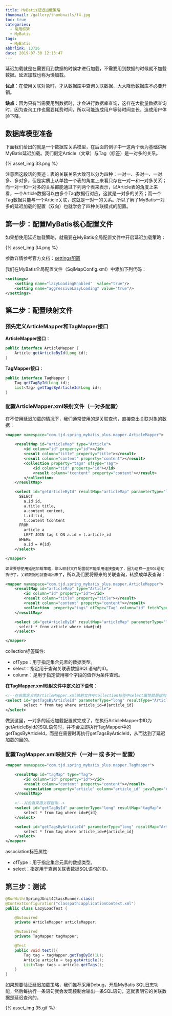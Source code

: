 ```yaml
---
title: MyBatis延迟加载策略
thumbnail: /gallery/thumbnails/f4.jpg
toc: true
categories:
  - 常用框架
  - MyBatis
tags:
  - MyBatis
abbrlink: 13726
date: 2019-07-30 12:13:47
---
```


延迟加载就是在需要用到数据的时候才进行加载，不需要用到数据的时候就不加载数据。延迟加载也称为懒加载。

<!--more--> 

**优点**：在使用关联对象时，才从数据库中查询关联数据，大大降低数据库不必要开销。

**缺点**：因为只有当需要用到数据时，才会进行数据库查询，这样在大批量数据查询时，因为查询工作也需要耗费时间，所以可能造成用户等待时间变长，造成用户体验下降。

## **数据库模型准备**

下面我们给出的就是一个数据库关系模型，在后面的例子中一这两个表为基础讲解MyBatis延迟加载。我们假定Article（文章）与Tag（标签）是一对多的关系。

{% asset_img 33.png %}

注意面这段话的表述：表的关联关系大致可以分为四种：一对一、多对一、一对多、多对多，但是实质上从单独一个表的角度上来看只存在一对一和一对多关系；而一对一和一对多的关系都能通过下列两个表来表示，以Article表的角度上来看，一个Article数据可以由多个Tag数据行对应，这就是一对多的关系；而一个Tag数据只能与一个Article关联，这就是一对一的关系。所以了解了MyBatis一对多的延迟加载的配置（双向）也就学会了四种关联模式的配置。



## **第一步：配置MyBatis核心配置文件**

如果想使用延迟加载策略，就需要在MyBatis全局配置文件中开启延迟加载策略：

{% asset_img 34.png %}

参数详情参考官方文档：[settings配置](http://www.mybatis.org/mybatis-3/zh/configuration.html#settings)

我们在MyBatis全局配置文件（SqlMapConfig.xml）中添加下列代码：

```xml
<settings>
	<setting name="lazyLoadingEnabled"  value="true"/>
	<setting name="aggressiveLazyLoading" value="true"/>
</settings>
```



## **第二步：配置映射文件**

### **预先定义ArticleMapper和TagMapper接口**

**ArticleMapper接口**：

```java
public interface ArticleMapper {
    Article getArticleById(Long id);
}
```

**TagMapper接口**：

```java
public interface TagMapper {
    Tag getTagById(Long id);
    List<Tag> getTagsByArticleId(Long id);
}
```

### **配置ArticleMapper.xml映射文件（一对多配置）**

在不使用延迟加载的情况下，我们通常使用的是关联查询，直接查出关联对象的数据：

```xml
<mapper namespace="com.tjd.spring_mybatis_plus.mapper.ArticleMapper">
   
    <resultMap id="articleMap" type="Article">
        <id column="id" property="id"></id>
        <result column="title" property="title"></result>
        <result column="content" property="content"></result>
        <collection property="tags" ofType="Tag">
            <id column="tid" property="id"></id>
            <result column="tcontent" property="content"></result>
        </collection>
    </resultMap>

    <select id="getArticleById" resultMap="articleMap" parameterType="long">
      SELECT
	    a.id id,
	    a.title title,
	    a.content content,
	    t.id tid,
	    t.content tcontent
      FROM
	    article a
	    LEFT JOIN tag t ON a.id = t.article_id
      WHERE
	    a.id = #{id}
    </select>

</mapper>
```

`如果要想使用延迟加载策略，那么映射文件配置就不能采用连接查询了，因为这样一旦SQL语句执行了，关联数据也就查询出来了`，所以我们要将原来的关联查询，转换成单表查询：

```xml
<mapper namespace="com.tjd.spring_mybatis_plus.mapper.ArticleMapper">
    <resultMap id="articleMap" type="Article">
        <id column="id" property="id"></id>
        <result column="title" property="title"></result>
        <result column="content" property="content"></result>
        <collection  property="tags" ofType="Tag" column="id" fetchType="lazy"  select="com.tjd.spring_mybatis_plus.mapper.TagMapper.getTagsByArticleId" ></collection>
    </resultMap>

    <select id="getArticleById" resultMap="articleMap" parameterType="long">
      select * from article where id=#{id}
    </select>

</mapper>
```

collection标签属性:

- ofType：用于指定集合元素的数据类型。
- select：指定用于查询关联表数据SQL语句的ID。
- column：是用于指定使用哪个字段的值作为条件查询。

**在TagMapper.xml映射文件中定义如下语句**：

```xml
<!--在前面定义的ArticleMapper.xml映射文件中collection标签中select属性就是指向的这个SQL语句-->
<select id="getTagsByArticleId" parameterType="long" resultType="Article">
        select * from tag where article_id=#{article_id}
</select>
```

做到这里，一对多的延迟加载配置就完成了，在执行ArticleMapper中ID为getArticleById的SQL语句时，并不会立即执行TagMapper中的getTagsByArticleId，而是在需要时再执行getTagsByArticleId，从而达到了延迟加载的目的。





### **配置TagMapper.xml映射文件（一对一 或 多对一 配置）**

```xml
<mapper namespace="com.tjd.spring_mybatis_plus.mapper.TagMapper">

    <resultMap id="tagMap" type="Tag">
        <id column="id" property="id"></id>
        <result column="content" property="content"></result>
        <association property="article" column="article_id" javaType="Article" fetchType="lazy" select="com.tjd.spring_mybatis_plus.mapper.ArticleMapper.getArticleById"></association>
    </resultMap>
    
    <!--并没有采用关联查询-->
    <select id="getTagById" parameterType="long" resultMap="tagMap">
        select * from tag where id=#{id}
    </select>

    <select id="getTagsByArticleId" parameterType="long" resultMap="Article">
        select * from tag where article_id=#{article_id}
    </select>
</mapper>
```

association标签属性:

- ofType：用于指定集合元素的数据类型。
- select：指定用于查询关联表数据SQL语句的ID。



## 第三步：测试

```java
@RunWith(SpringJUnit4ClassRunner.class)
@ContextConfiguration("classpath:applicationContext.xml")
public class LazyLoadTest {

    @Autowired
    private ArticleMapper articleMapper;

    @Autowired
    private TagMapper tagMapper;

    @Test
    public void test(){
        Tag tag = tagMapper.getTagById(1L);
    	Article article = tag.getArticle();
    	List<Tag> tags = article.getTags();
    }
}
```

如果想要验证延迟加载策略，我们推荐采用Debug，开启MyBatis SQL日志功能，然后每执行一条语句就会发现控制台输出一条SQL语句，这就表明它的关联数据是延迟查询的。

{% asset_img 35.gif %}



